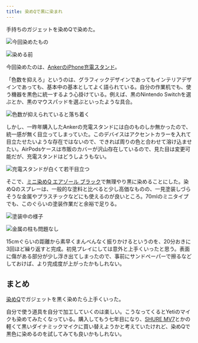 ```yaml
---
title: 染めQで黒に染まれ
---
```

手持ちのガジェットを染めQで染めた。

![](https://lh4.googleusercontent.com/Jw-_4UH0Aw5lT8YjXnvH8WApFE4ZFgLEgANZa5OKwZzjpex4p0gEFnSJTu7wG0uDeWp9EoU-k9LlbiDC_gzejdWSqz_aq9NEybGwibhOPrYunmMshVyeEZnX30FjhhsSL64jIsNj0H6i8ZL98HbOo4jWx8xD9QPH0LDKzW_1SswdYzhp8neMiHAd "今回染めたもの")

![](https://lh5.googleusercontent.com/hBURhJVae4rBf9LnK-XpaYn2yEK594zJ06khcotzrOm1lj6Zm5gmmmvwd1Hx5wjzBRrVxGinhCZkFYFEO5J-Ce60ZBW8wEcPkHIsrbL0SBh8qAMd70t71R_c6Da17HauyckDaIECRmKm5AVvOhVJxi-FQJ3MdjAPrCeKurmobSU8izN6Hetz3N09 "染める前")

今回染めたのは、[AnkerのiPhone充電スタンド](https://r7kamura.com/articles/2021-09-06-anker-iphone-stand)。

「色数を抑えろ」というのは、グラフィックデザインであってもインテリアデザインであっても、基本中の基本としてよく語られている。自分の作業机でも、使う機器を黒色に統一するよう心掛けている。例えば、黒のNintendo Switchを選ぶとか、黒のマウスパッドを選ぶといったような具合。

![](https://lh4.googleusercontent.com/Chx4ouX6YPf-mjcoFhJDU3HXHmsfaVJ9wPzPyC31pBvjeN0llA4_Pyl2hb0VwEn_VBgfI8ZjJO6Gk0u789JPB2mtcLZ_eBwH_f_7E-OylCDGBDkUgk-wo1MpwgniI8zA-jW3mJuy--on52bi-9ftZ0LMZ6R9EYMpMWSesCs6AbZsTxlhY0OXAI6x "色数が抑えられていると落ち着く")

しかし、一昨年購入したAnkerの充電スタンドには白のものしか無かったので、統一感が無く目立ってしまっていた。このデバイスはアクセントカラーを入れて目立たせたいような存在ではないので、できれば周りの色と合わせて溶け込ませたい。AirPodsケースは市販のカバーが沢山存在しているので、見た目は変更可能だが、充電スタンドはどうしようもない。

![](https://lh3.googleusercontent.com/kgouZSoBs7xQwQnwZpR6HHeCRS1MpXBsjxdQ5V5Rk9GzTCtRqEtzCsUE09gX9qDUoXXMlJ_Jy8_SXrTt7SYLJrmf0ODEewh17H52g0_I_Qpj-8OtyIByjYlyhfk5f9egw-gVtSFJAkU3MsBBNWg-2fDiK3JpB3p1lRn2UilAznzAmGC1o5Tsx-gZ "充電スタンドが白くて若干目立つ")

そこで、[ミニ染めQ エアゾール ブラック](https://www.amazon.co.jp/dp/B003QMFUKO)で無理やり黒に染めることにした。染めQのスプレーは、一般的な塗料と比べると少し高価なものの、一見塗装しづらそうな金属やプラスチックなどにも使えるのが良いところ。70mlのミニタイプでも、このぐらいの塗装作業だと余裕で足りる。

![](https://lh5.googleusercontent.com/cFik198ARKStRW0s-kh0X1SvoNB_8L3TAd0yhkI3Kb6QVJ9GgOsT0uGUMmbZWBuyxF1_Sf272aj9bIBSEe0mV_2owDiOdbQPMlnDyxZ3DVhcuLyKLwbmm1gZp_LcT00WWwLetyfj2Ht8PLEMgbj4SAuzLooDtVGMY_JaeAsgIkBq_UqK2fg0OjBf "塗装中の様子")

![](https://lh4.googleusercontent.com/syGr-UbgZtY0RaByLQX_7I4A6EEL_aoPwXJx-WowVpx17xTdx4FxE-jDCvc-2wdDl-xkTCa4PU1FskiYOvZxHZvJS5NvXelqizGxcwRt4gz1duluOSxZe0qyGWZzCdZRKwtWlgj6waciQKsyEOX3Hw76VOpFO59apYavn2R9-H_jDKjzW-NJC9dh "金属の柱も問題なし")

15cmぐらいの距離から素早くまんべんなく振りかけるというのを、20分おきに3回ほど繰り返すと完成。初見プレイにしては意外と上手くいったと思う。表面に傷がある部分が少し浮き出てしまったので、事前にサンドペーパーで擦るなどしておけば、より完成度が上がったかもしれない。

まとめ
---

[染めQ](https://www.amazon.co.jp/dp/B003QMFUKO)でガジェットを黒く染めたら上手くいった。

自分で使う道具を自分で加工していくのは楽しい。こうなってくるとYetiのマイクも染めてみたくなっている。購入してもう七年目になり、[SHURE MV7](https://www.amazon.co.jp/dp/B08KY7G1GV)とかの軽くて黒いダイナミックマイクに買い替えようかと考えていたけれど、染めQで黒色に染めるのを試してみても良いかもしれない。
